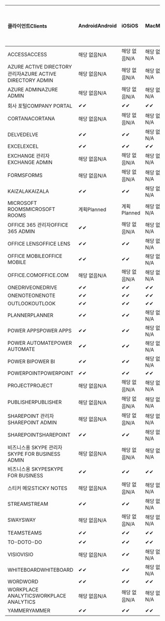 <!-- This file is generated automatically. Changes made to this file will be overwritten.-->
|<span data-ttu-id="794e4-101">클라이언트</span><span class="sxs-lookup"><span data-stu-id="794e4-101">Clients</span></span>|<span data-ttu-id="794e4-102">Android</span><span class="sxs-lookup"><span data-stu-id="794e4-102">Android</span></span>|<span data-ttu-id="794e4-103">iOS</span><span class="sxs-lookup"><span data-stu-id="794e4-103">iOS</span></span>|<span data-ttu-id="794e4-104">Mac</span><span class="sxs-lookup"><span data-stu-id="794e4-104">Mac</span></span>|<span data-ttu-id="794e4-105">Windows 10</span><span class="sxs-lookup"><span data-stu-id="794e4-105">Windows 10</span></span><br><span data-ttu-id="794e4-106">데스크톱</span><span class="sxs-lookup"><span data-stu-id="794e4-106">Desktop</span></span>|<span data-ttu-id="794e4-107">Windows 10</span><span class="sxs-lookup"><span data-stu-id="794e4-107">Windows 10</span></span><br><span data-ttu-id="794e4-108">최신 앱</span><span class="sxs-lookup"><span data-stu-id="794e4-108">Modern Apps</span></span>|
|:-|:-|:-|:-|:-|:-|
|<span data-ttu-id="794e4-109">ACCESS</span><span class="sxs-lookup"><span data-stu-id="794e4-109">ACCESS</span></span>|<span data-ttu-id="794e4-110">해당 없음</span><span class="sxs-lookup"><span data-stu-id="794e4-110">N/A</span></span>|<span data-ttu-id="794e4-111">해당 없음</span><span class="sxs-lookup"><span data-stu-id="794e4-111">N/A</span></span>|<span data-ttu-id="794e4-112">해당 없음</span><span class="sxs-lookup"><span data-stu-id="794e4-112">N/A</span></span>|<span data-ttu-id="794e4-113">✔</span><span class="sxs-lookup"><span data-stu-id="794e4-113">✔</span></span>|<span data-ttu-id="794e4-114">해당 없음</span><span class="sxs-lookup"><span data-stu-id="794e4-114">N/A</span></span>|
|<span data-ttu-id="794e4-115">AZURE ACTIVE DIRECTORY 관리자</span><span class="sxs-lookup"><span data-stu-id="794e4-115">AZURE ACTIVE DIRECTORY ADMIN</span></span>|<span data-ttu-id="794e4-116">해당 없음</span><span class="sxs-lookup"><span data-stu-id="794e4-116">N/A</span></span>|<span data-ttu-id="794e4-117">해당 없음</span><span class="sxs-lookup"><span data-stu-id="794e4-117">N/A</span></span>|<span data-ttu-id="794e4-118">해당 없음</span><span class="sxs-lookup"><span data-stu-id="794e4-118">N/A</span></span>|<span data-ttu-id="794e4-119">✔</span><span class="sxs-lookup"><span data-stu-id="794e4-119">✔</span></span>|<span data-ttu-id="794e4-120">해당 없음</span><span class="sxs-lookup"><span data-stu-id="794e4-120">N/A</span></span>|
|<span data-ttu-id="794e4-121">AZURE ADMIN</span><span class="sxs-lookup"><span data-stu-id="794e4-121">AZURE ADMIN</span></span>|<span data-ttu-id="794e4-122">해당 없음</span><span class="sxs-lookup"><span data-stu-id="794e4-122">N/A</span></span>|<span data-ttu-id="794e4-123">해당 없음</span><span class="sxs-lookup"><span data-stu-id="794e4-123">N/A</span></span>|<span data-ttu-id="794e4-124">해당 없음</span><span class="sxs-lookup"><span data-stu-id="794e4-124">N/A</span></span>|<span data-ttu-id="794e4-125">해당 없음</span><span class="sxs-lookup"><span data-stu-id="794e4-125">N/A</span></span>|<span data-ttu-id="794e4-126">해당 없음</span><span class="sxs-lookup"><span data-stu-id="794e4-126">N/A</span></span>|
|<span data-ttu-id="794e4-127">회사 포털</span><span class="sxs-lookup"><span data-stu-id="794e4-127">COMPANY PORTAL</span></span>|<span data-ttu-id="794e4-128">✔</span><span class="sxs-lookup"><span data-stu-id="794e4-128">✔</span></span>|<span data-ttu-id="794e4-129">✔</span><span class="sxs-lookup"><span data-stu-id="794e4-129">✔</span></span>|<span data-ttu-id="794e4-130">✔</span><span class="sxs-lookup"><span data-stu-id="794e4-130">✔</span></span>|<span data-ttu-id="794e4-131">해당 없음</span><span class="sxs-lookup"><span data-stu-id="794e4-131">N/A</span></span>|<span data-ttu-id="794e4-132">✔</span><span class="sxs-lookup"><span data-stu-id="794e4-132">✔</span></span>|
|<span data-ttu-id="794e4-133">CORTANA</span><span class="sxs-lookup"><span data-stu-id="794e4-133">CORTANA</span></span>|<span data-ttu-id="794e4-134">해당 없음</span><span class="sxs-lookup"><span data-stu-id="794e4-134">N/A</span></span>|<span data-ttu-id="794e4-135">해당 없음</span><span class="sxs-lookup"><span data-stu-id="794e4-135">N/A</span></span>|<span data-ttu-id="794e4-136">해당 없음</span><span class="sxs-lookup"><span data-stu-id="794e4-136">N/A</span></span>|<span data-ttu-id="794e4-137">해당 없음</span><span class="sxs-lookup"><span data-stu-id="794e4-137">N/A</span></span>|<span data-ttu-id="794e4-138">✔</span><span class="sxs-lookup"><span data-stu-id="794e4-138">✔</span></span>|
|<span data-ttu-id="794e4-139">DELVE</span><span class="sxs-lookup"><span data-stu-id="794e4-139">DELVE</span></span>|<span data-ttu-id="794e4-140">✔</span><span class="sxs-lookup"><span data-stu-id="794e4-140">✔</span></span>|<span data-ttu-id="794e4-141">✔</span><span class="sxs-lookup"><span data-stu-id="794e4-141">✔</span></span>|<span data-ttu-id="794e4-142">해당 없음</span><span class="sxs-lookup"><span data-stu-id="794e4-142">N/A</span></span>|<span data-ttu-id="794e4-143">해당 없음</span><span class="sxs-lookup"><span data-stu-id="794e4-143">N/A</span></span>|<span data-ttu-id="794e4-144">해당 없음</span><span class="sxs-lookup"><span data-stu-id="794e4-144">N/A</span></span>|
|<span data-ttu-id="794e4-145">EXCEL</span><span class="sxs-lookup"><span data-stu-id="794e4-145">EXCEL</span></span>|<span data-ttu-id="794e4-146">✔</span><span class="sxs-lookup"><span data-stu-id="794e4-146">✔</span></span>|<span data-ttu-id="794e4-147">✔</span><span class="sxs-lookup"><span data-stu-id="794e4-147">✔</span></span>|<span data-ttu-id="794e4-148">✔</span><span class="sxs-lookup"><span data-stu-id="794e4-148">✔</span></span>|<span data-ttu-id="794e4-149">✔</span><span class="sxs-lookup"><span data-stu-id="794e4-149">✔</span></span>|<span data-ttu-id="794e4-150">✔</span><span class="sxs-lookup"><span data-stu-id="794e4-150">✔</span></span>|
|<span data-ttu-id="794e4-151">EXCHANGE 관리자</span><span class="sxs-lookup"><span data-stu-id="794e4-151">EXCHANGE ADMIN</span></span>|<span data-ttu-id="794e4-152">해당 없음</span><span class="sxs-lookup"><span data-stu-id="794e4-152">N/A</span></span>|<span data-ttu-id="794e4-153">해당 없음</span><span class="sxs-lookup"><span data-stu-id="794e4-153">N/A</span></span>|<span data-ttu-id="794e4-154">해당 없음</span><span class="sxs-lookup"><span data-stu-id="794e4-154">N/A</span></span>|<span data-ttu-id="794e4-155">✔</span><span class="sxs-lookup"><span data-stu-id="794e4-155">✔</span></span>|<span data-ttu-id="794e4-156">해당 없음</span><span class="sxs-lookup"><span data-stu-id="794e4-156">N/A</span></span>|
|<span data-ttu-id="794e4-157">FORMS</span><span class="sxs-lookup"><span data-stu-id="794e4-157">FORMS</span></span>|<span data-ttu-id="794e4-158">해당 없음</span><span class="sxs-lookup"><span data-stu-id="794e4-158">N/A</span></span>|<span data-ttu-id="794e4-159">해당 없음</span><span class="sxs-lookup"><span data-stu-id="794e4-159">N/A</span></span>|<span data-ttu-id="794e4-160">해당 없음</span><span class="sxs-lookup"><span data-stu-id="794e4-160">N/A</span></span>|<span data-ttu-id="794e4-161">해당 없음</span><span class="sxs-lookup"><span data-stu-id="794e4-161">N/A</span></span>|<span data-ttu-id="794e4-162">해당 없음</span><span class="sxs-lookup"><span data-stu-id="794e4-162">N/A</span></span>|
|<span data-ttu-id="794e4-163">KAIZALA</span><span class="sxs-lookup"><span data-stu-id="794e4-163">KAIZALA</span></span>|<span data-ttu-id="794e4-164">✔</span><span class="sxs-lookup"><span data-stu-id="794e4-164">✔</span></span>|<span data-ttu-id="794e4-165">✔</span><span class="sxs-lookup"><span data-stu-id="794e4-165">✔</span></span>|<span data-ttu-id="794e4-166">해당 없음</span><span class="sxs-lookup"><span data-stu-id="794e4-166">N/A</span></span>|<span data-ttu-id="794e4-167">해당 없음</span><span class="sxs-lookup"><span data-stu-id="794e4-167">N/A</span></span>|<span data-ttu-id="794e4-168">해당 없음</span><span class="sxs-lookup"><span data-stu-id="794e4-168">N/A</span></span>|
|<span data-ttu-id="794e4-169">MICROSOFT ROOMS</span><span class="sxs-lookup"><span data-stu-id="794e4-169">MICROSOFT ROOMS</span></span>|<span data-ttu-id="794e4-170">계획</span><span class="sxs-lookup"><span data-stu-id="794e4-170">Planned</span></span>|<span data-ttu-id="794e4-171">계획</span><span class="sxs-lookup"><span data-stu-id="794e4-171">Planned</span></span>|<span data-ttu-id="794e4-172">해당 없음</span><span class="sxs-lookup"><span data-stu-id="794e4-172">N/A</span></span>|<span data-ttu-id="794e4-173">해당 없음</span><span class="sxs-lookup"><span data-stu-id="794e4-173">N/A</span></span>|<span data-ttu-id="794e4-174">해당 없음</span><span class="sxs-lookup"><span data-stu-id="794e4-174">N/A</span></span>|
|<span data-ttu-id="794e4-175">OFFICE 365 관리자</span><span class="sxs-lookup"><span data-stu-id="794e4-175">OFFICE 365 ADMIN</span></span>|<span data-ttu-id="794e4-176">✔</span><span class="sxs-lookup"><span data-stu-id="794e4-176">✔</span></span>|<span data-ttu-id="794e4-177">해당 없음</span><span class="sxs-lookup"><span data-stu-id="794e4-177">N/A</span></span>|<span data-ttu-id="794e4-178">해당 없음</span><span class="sxs-lookup"><span data-stu-id="794e4-178">N/A</span></span>|<span data-ttu-id="794e4-179">해당 없음</span><span class="sxs-lookup"><span data-stu-id="794e4-179">N/A</span></span>|<span data-ttu-id="794e4-180">해당 없음</span><span class="sxs-lookup"><span data-stu-id="794e4-180">N/A</span></span>|
|<span data-ttu-id="794e4-181">OFFICE LENS</span><span class="sxs-lookup"><span data-stu-id="794e4-181">OFFICE LENS</span></span>|<span data-ttu-id="794e4-182">✔</span><span class="sxs-lookup"><span data-stu-id="794e4-182">✔</span></span>|<span data-ttu-id="794e4-183">✔</span><span class="sxs-lookup"><span data-stu-id="794e4-183">✔</span></span>|<span data-ttu-id="794e4-184">해당 없음</span><span class="sxs-lookup"><span data-stu-id="794e4-184">N/A</span></span>|<span data-ttu-id="794e4-185">해당 없음</span><span class="sxs-lookup"><span data-stu-id="794e4-185">N/A</span></span>|<span data-ttu-id="794e4-186">✔</span><span class="sxs-lookup"><span data-stu-id="794e4-186">✔</span></span>|
|<span data-ttu-id="794e4-187">OFFICE MOBILE</span><span class="sxs-lookup"><span data-stu-id="794e4-187">OFFICE MOBILE</span></span>|<span data-ttu-id="794e4-188">✔</span><span class="sxs-lookup"><span data-stu-id="794e4-188">✔</span></span>|<span data-ttu-id="794e4-189">✔</span><span class="sxs-lookup"><span data-stu-id="794e4-189">✔</span></span>|<span data-ttu-id="794e4-190">해당 없음</span><span class="sxs-lookup"><span data-stu-id="794e4-190">N/A</span></span>|<span data-ttu-id="794e4-191">해당 없음</span><span class="sxs-lookup"><span data-stu-id="794e4-191">N/A</span></span>|<span data-ttu-id="794e4-192">해당 없음</span><span class="sxs-lookup"><span data-stu-id="794e4-192">N/A</span></span>|
|<span data-ttu-id="794e4-193">OFFICE.COM</span><span class="sxs-lookup"><span data-stu-id="794e4-193">OFFICE.COM</span></span>|<span data-ttu-id="794e4-194">해당 없음</span><span class="sxs-lookup"><span data-stu-id="794e4-194">N/A</span></span>|<span data-ttu-id="794e4-195">해당 없음</span><span class="sxs-lookup"><span data-stu-id="794e4-195">N/A</span></span>|<span data-ttu-id="794e4-196">해당 없음</span><span class="sxs-lookup"><span data-stu-id="794e4-196">N/A</span></span>|<span data-ttu-id="794e4-197">해당 없음</span><span class="sxs-lookup"><span data-stu-id="794e4-197">N/A</span></span>|<span data-ttu-id="794e4-198">✔</span><span class="sxs-lookup"><span data-stu-id="794e4-198">✔</span></span>|
|<span data-ttu-id="794e4-199">ONEDRIVE</span><span class="sxs-lookup"><span data-stu-id="794e4-199">ONEDRIVE</span></span>|<span data-ttu-id="794e4-200">✔</span><span class="sxs-lookup"><span data-stu-id="794e4-200">✔</span></span>|<span data-ttu-id="794e4-201">✔</span><span class="sxs-lookup"><span data-stu-id="794e4-201">✔</span></span>|<span data-ttu-id="794e4-202">✔</span><span class="sxs-lookup"><span data-stu-id="794e4-202">✔</span></span>|<span data-ttu-id="794e4-203">✔</span><span class="sxs-lookup"><span data-stu-id="794e4-203">✔</span></span>|<span data-ttu-id="794e4-204">✔</span><span class="sxs-lookup"><span data-stu-id="794e4-204">✔</span></span>|
|<span data-ttu-id="794e4-205">ONENOTE</span><span class="sxs-lookup"><span data-stu-id="794e4-205">ONENOTE</span></span>|<span data-ttu-id="794e4-206">✔</span><span class="sxs-lookup"><span data-stu-id="794e4-206">✔</span></span>|<span data-ttu-id="794e4-207">✔</span><span class="sxs-lookup"><span data-stu-id="794e4-207">✔</span></span>|<span data-ttu-id="794e4-208">✔</span><span class="sxs-lookup"><span data-stu-id="794e4-208">✔</span></span>|<span data-ttu-id="794e4-209">✔</span><span class="sxs-lookup"><span data-stu-id="794e4-209">✔</span></span>|<span data-ttu-id="794e4-210">✔</span><span class="sxs-lookup"><span data-stu-id="794e4-210">✔</span></span>|
|<span data-ttu-id="794e4-211">OUTLOOK</span><span class="sxs-lookup"><span data-stu-id="794e4-211">OUTLOOK</span></span>|<span data-ttu-id="794e4-212">✔</span><span class="sxs-lookup"><span data-stu-id="794e4-212">✔</span></span>|<span data-ttu-id="794e4-213">✔</span><span class="sxs-lookup"><span data-stu-id="794e4-213">✔</span></span>|<span data-ttu-id="794e4-214">✔</span><span class="sxs-lookup"><span data-stu-id="794e4-214">✔</span></span>|<span data-ttu-id="794e4-215">✔</span><span class="sxs-lookup"><span data-stu-id="794e4-215">✔</span></span>|<span data-ttu-id="794e4-216">✔</span><span class="sxs-lookup"><span data-stu-id="794e4-216">✔</span></span>|
|<span data-ttu-id="794e4-217">PLANNER</span><span class="sxs-lookup"><span data-stu-id="794e4-217">PLANNER</span></span>|<span data-ttu-id="794e4-218">✔</span><span class="sxs-lookup"><span data-stu-id="794e4-218">✔</span></span>|<span data-ttu-id="794e4-219">✔</span><span class="sxs-lookup"><span data-stu-id="794e4-219">✔</span></span>|<span data-ttu-id="794e4-220">해당 없음</span><span class="sxs-lookup"><span data-stu-id="794e4-220">N/A</span></span>|<span data-ttu-id="794e4-221">해당 없음</span><span class="sxs-lookup"><span data-stu-id="794e4-221">N/A</span></span>|<span data-ttu-id="794e4-222">해당 없음</span><span class="sxs-lookup"><span data-stu-id="794e4-222">N/A</span></span>|
|<span data-ttu-id="794e4-223">POWER APPS</span><span class="sxs-lookup"><span data-stu-id="794e4-223">POWER APPS</span></span>|<span data-ttu-id="794e4-224">✔</span><span class="sxs-lookup"><span data-stu-id="794e4-224">✔</span></span>|<span data-ttu-id="794e4-225">✔</span><span class="sxs-lookup"><span data-stu-id="794e4-225">✔</span></span>|<span data-ttu-id="794e4-226">해당 없음</span><span class="sxs-lookup"><span data-stu-id="794e4-226">N/A</span></span>|<span data-ttu-id="794e4-227">해당 없음</span><span class="sxs-lookup"><span data-stu-id="794e4-227">N/A</span></span>|<span data-ttu-id="794e4-228">✔</span><span class="sxs-lookup"><span data-stu-id="794e4-228">✔</span></span>|
|<span data-ttu-id="794e4-229">POWER AUTOMATE</span><span class="sxs-lookup"><span data-stu-id="794e4-229">POWER AUTOMATE</span></span>|<span data-ttu-id="794e4-230">✔</span><span class="sxs-lookup"><span data-stu-id="794e4-230">✔</span></span>|<span data-ttu-id="794e4-231">✔</span><span class="sxs-lookup"><span data-stu-id="794e4-231">✔</span></span>|<span data-ttu-id="794e4-232">해당 없음</span><span class="sxs-lookup"><span data-stu-id="794e4-232">N/A</span></span>|<span data-ttu-id="794e4-233">해당 없음</span><span class="sxs-lookup"><span data-stu-id="794e4-233">N/A</span></span>|<span data-ttu-id="794e4-234">해당 없음</span><span class="sxs-lookup"><span data-stu-id="794e4-234">N/A</span></span>|
|<span data-ttu-id="794e4-235">POWER BI</span><span class="sxs-lookup"><span data-stu-id="794e4-235">POWER BI</span></span>|<span data-ttu-id="794e4-236">✔</span><span class="sxs-lookup"><span data-stu-id="794e4-236">✔</span></span>|<span data-ttu-id="794e4-237">✔</span><span class="sxs-lookup"><span data-stu-id="794e4-237">✔</span></span>|<span data-ttu-id="794e4-238">해당 없음</span><span class="sxs-lookup"><span data-stu-id="794e4-238">N/A</span></span>|<span data-ttu-id="794e4-239">✔</span><span class="sxs-lookup"><span data-stu-id="794e4-239">✔</span></span>|<span data-ttu-id="794e4-240">✔</span><span class="sxs-lookup"><span data-stu-id="794e4-240">✔</span></span>|
|<span data-ttu-id="794e4-241">POWERPOINT</span><span class="sxs-lookup"><span data-stu-id="794e4-241">POWERPOINT</span></span>|<span data-ttu-id="794e4-242">✔</span><span class="sxs-lookup"><span data-stu-id="794e4-242">✔</span></span>|<span data-ttu-id="794e4-243">✔</span><span class="sxs-lookup"><span data-stu-id="794e4-243">✔</span></span>|<span data-ttu-id="794e4-244">✔</span><span class="sxs-lookup"><span data-stu-id="794e4-244">✔</span></span>|<span data-ttu-id="794e4-245">✔</span><span class="sxs-lookup"><span data-stu-id="794e4-245">✔</span></span>|<span data-ttu-id="794e4-246">✔</span><span class="sxs-lookup"><span data-stu-id="794e4-246">✔</span></span>|
|<span data-ttu-id="794e4-247">PROJECT</span><span class="sxs-lookup"><span data-stu-id="794e4-247">PROJECT</span></span>|<span data-ttu-id="794e4-248">해당 없음</span><span class="sxs-lookup"><span data-stu-id="794e4-248">N/A</span></span>|<span data-ttu-id="794e4-249">해당 없음</span><span class="sxs-lookup"><span data-stu-id="794e4-249">N/A</span></span>|<span data-ttu-id="794e4-250">해당 없음</span><span class="sxs-lookup"><span data-stu-id="794e4-250">N/A</span></span>|<span data-ttu-id="794e4-251">✔</span><span class="sxs-lookup"><span data-stu-id="794e4-251">✔</span></span>|<span data-ttu-id="794e4-252">해당 없음</span><span class="sxs-lookup"><span data-stu-id="794e4-252">N/A</span></span>|
|<span data-ttu-id="794e4-253">PUBLISHER</span><span class="sxs-lookup"><span data-stu-id="794e4-253">PUBLISHER</span></span>|<span data-ttu-id="794e4-254">해당 없음</span><span class="sxs-lookup"><span data-stu-id="794e4-254">N/A</span></span>|<span data-ttu-id="794e4-255">해당 없음</span><span class="sxs-lookup"><span data-stu-id="794e4-255">N/A</span></span>|<span data-ttu-id="794e4-256">해당 없음</span><span class="sxs-lookup"><span data-stu-id="794e4-256">N/A</span></span>|<span data-ttu-id="794e4-257">✔</span><span class="sxs-lookup"><span data-stu-id="794e4-257">✔</span></span>|<span data-ttu-id="794e4-258">해당 없음</span><span class="sxs-lookup"><span data-stu-id="794e4-258">N/A</span></span>|
|<span data-ttu-id="794e4-259">SHAREPOINT 관리자</span><span class="sxs-lookup"><span data-stu-id="794e4-259">SHAREPOINT ADMIN</span></span>|<span data-ttu-id="794e4-260">해당 없음</span><span class="sxs-lookup"><span data-stu-id="794e4-260">N/A</span></span>|<span data-ttu-id="794e4-261">해당 없음</span><span class="sxs-lookup"><span data-stu-id="794e4-261">N/A</span></span>|<span data-ttu-id="794e4-262">해당 없음</span><span class="sxs-lookup"><span data-stu-id="794e4-262">N/A</span></span>|<span data-ttu-id="794e4-263">✔</span><span class="sxs-lookup"><span data-stu-id="794e4-263">✔</span></span>|<span data-ttu-id="794e4-264">해당 없음</span><span class="sxs-lookup"><span data-stu-id="794e4-264">N/A</span></span>|
|<span data-ttu-id="794e4-265">SHAREPOINT</span><span class="sxs-lookup"><span data-stu-id="794e4-265">SHAREPOINT</span></span>|<span data-ttu-id="794e4-266">✔</span><span class="sxs-lookup"><span data-stu-id="794e4-266">✔</span></span>|<span data-ttu-id="794e4-267">✔</span><span class="sxs-lookup"><span data-stu-id="794e4-267">✔</span></span>|<span data-ttu-id="794e4-268">해당 없음</span><span class="sxs-lookup"><span data-stu-id="794e4-268">N/A</span></span>|<span data-ttu-id="794e4-269">해당 없음</span><span class="sxs-lookup"><span data-stu-id="794e4-269">N/A</span></span>|<span data-ttu-id="794e4-270">해당 없음</span><span class="sxs-lookup"><span data-stu-id="794e4-270">N/A</span></span>|
|<span data-ttu-id="794e4-271">비즈니스용 SKYPE 관리자</span><span class="sxs-lookup"><span data-stu-id="794e4-271">SKYPE FOR BUSINESS ADMIN</span></span>|<span data-ttu-id="794e4-272">해당 없음</span><span class="sxs-lookup"><span data-stu-id="794e4-272">N/A</span></span>|<span data-ttu-id="794e4-273">해당 없음</span><span class="sxs-lookup"><span data-stu-id="794e4-273">N/A</span></span>|<span data-ttu-id="794e4-274">해당 없음</span><span class="sxs-lookup"><span data-stu-id="794e4-274">N/A</span></span>|<span data-ttu-id="794e4-275">✔</span><span class="sxs-lookup"><span data-stu-id="794e4-275">✔</span></span>|<span data-ttu-id="794e4-276">해당 없음</span><span class="sxs-lookup"><span data-stu-id="794e4-276">N/A</span></span>|
|<span data-ttu-id="794e4-277">비즈니스용 SKYPE</span><span class="sxs-lookup"><span data-stu-id="794e4-277">SKYPE FOR BUSINESS</span></span>|<span data-ttu-id="794e4-278">✔</span><span class="sxs-lookup"><span data-stu-id="794e4-278">✔</span></span>|<span data-ttu-id="794e4-279">✔</span><span class="sxs-lookup"><span data-stu-id="794e4-279">✔</span></span>|<span data-ttu-id="794e4-280">✔</span><span class="sxs-lookup"><span data-stu-id="794e4-280">✔</span></span>|<span data-ttu-id="794e4-281">✔</span><span class="sxs-lookup"><span data-stu-id="794e4-281">✔</span></span>|<span data-ttu-id="794e4-282">해당 없음</span><span class="sxs-lookup"><span data-stu-id="794e4-282">N/A</span></span>|
|<span data-ttu-id="794e4-283">스티커 메모</span><span class="sxs-lookup"><span data-stu-id="794e4-283">STICKY NOTES</span></span>|<span data-ttu-id="794e4-284">해당 없음</span><span class="sxs-lookup"><span data-stu-id="794e4-284">N/A</span></span>|<span data-ttu-id="794e4-285">해당 없음</span><span class="sxs-lookup"><span data-stu-id="794e4-285">N/A</span></span>|<span data-ttu-id="794e4-286">해당 없음</span><span class="sxs-lookup"><span data-stu-id="794e4-286">N/A</span></span>|<span data-ttu-id="794e4-287">해당 없음</span><span class="sxs-lookup"><span data-stu-id="794e4-287">N/A</span></span>|<span data-ttu-id="794e4-288">✔</span><span class="sxs-lookup"><span data-stu-id="794e4-288">✔</span></span>|
|<span data-ttu-id="794e4-289">STREAM</span><span class="sxs-lookup"><span data-stu-id="794e4-289">STREAM</span></span>|<span data-ttu-id="794e4-290">✔</span><span class="sxs-lookup"><span data-stu-id="794e4-290">✔</span></span>|<span data-ttu-id="794e4-291">✔</span><span class="sxs-lookup"><span data-stu-id="794e4-291">✔</span></span>|<span data-ttu-id="794e4-292">해당 없음</span><span class="sxs-lookup"><span data-stu-id="794e4-292">N/A</span></span>|<span data-ttu-id="794e4-293">해당 없음</span><span class="sxs-lookup"><span data-stu-id="794e4-293">N/A</span></span>|<span data-ttu-id="794e4-294">해당 없음</span><span class="sxs-lookup"><span data-stu-id="794e4-294">N/A</span></span>|
|<span data-ttu-id="794e4-295">SWAY</span><span class="sxs-lookup"><span data-stu-id="794e4-295">SWAY</span></span>|<span data-ttu-id="794e4-296">해당 없음</span><span class="sxs-lookup"><span data-stu-id="794e4-296">N/A</span></span>|<span data-ttu-id="794e4-297">해당 없음</span><span class="sxs-lookup"><span data-stu-id="794e4-297">N/A</span></span>|<span data-ttu-id="794e4-298">해당 없음</span><span class="sxs-lookup"><span data-stu-id="794e4-298">N/A</span></span>|<span data-ttu-id="794e4-299">해당 없음</span><span class="sxs-lookup"><span data-stu-id="794e4-299">N/A</span></span>|<span data-ttu-id="794e4-300">✔</span><span class="sxs-lookup"><span data-stu-id="794e4-300">✔</span></span>|
|<span data-ttu-id="794e4-301">TEAMS</span><span class="sxs-lookup"><span data-stu-id="794e4-301">TEAMS</span></span>|<span data-ttu-id="794e4-302">✔</span><span class="sxs-lookup"><span data-stu-id="794e4-302">✔</span></span>|<span data-ttu-id="794e4-303">✔</span><span class="sxs-lookup"><span data-stu-id="794e4-303">✔</span></span>|<span data-ttu-id="794e4-304">✔</span><span class="sxs-lookup"><span data-stu-id="794e4-304">✔</span></span>|<span data-ttu-id="794e4-305">✔</span><span class="sxs-lookup"><span data-stu-id="794e4-305">✔</span></span>|<span data-ttu-id="794e4-306">해당 없음</span><span class="sxs-lookup"><span data-stu-id="794e4-306">N/A</span></span>|
|<span data-ttu-id="794e4-307">TO-DO</span><span class="sxs-lookup"><span data-stu-id="794e4-307">TO-DO</span></span>|<span data-ttu-id="794e4-308">✔</span><span class="sxs-lookup"><span data-stu-id="794e4-308">✔</span></span>|<span data-ttu-id="794e4-309">✔</span><span class="sxs-lookup"><span data-stu-id="794e4-309">✔</span></span>|<span data-ttu-id="794e4-310">✔</span><span class="sxs-lookup"><span data-stu-id="794e4-310">✔</span></span>|<span data-ttu-id="794e4-311">해당 없음</span><span class="sxs-lookup"><span data-stu-id="794e4-311">N/A</span></span>|<span data-ttu-id="794e4-312">✔</span><span class="sxs-lookup"><span data-stu-id="794e4-312">✔</span></span>|
|<span data-ttu-id="794e4-313">VISIO</span><span class="sxs-lookup"><span data-stu-id="794e4-313">VISIO</span></span>|<span data-ttu-id="794e4-314">해당 없음</span><span class="sxs-lookup"><span data-stu-id="794e4-314">N/A</span></span>|<span data-ttu-id="794e4-315">✔</span><span class="sxs-lookup"><span data-stu-id="794e4-315">✔</span></span>|<span data-ttu-id="794e4-316">해당 없음</span><span class="sxs-lookup"><span data-stu-id="794e4-316">N/A</span></span>|<span data-ttu-id="794e4-317">✔</span><span class="sxs-lookup"><span data-stu-id="794e4-317">✔</span></span>|<span data-ttu-id="794e4-318">해당 없음</span><span class="sxs-lookup"><span data-stu-id="794e4-318">N/A</span></span>|
|<span data-ttu-id="794e4-319">WHITEBOARD</span><span class="sxs-lookup"><span data-stu-id="794e4-319">WHITEBOARD</span></span>|<span data-ttu-id="794e4-320">✔</span><span class="sxs-lookup"><span data-stu-id="794e4-320">✔</span></span>|<span data-ttu-id="794e4-321">✔</span><span class="sxs-lookup"><span data-stu-id="794e4-321">✔</span></span>|<span data-ttu-id="794e4-322">해당 없음</span><span class="sxs-lookup"><span data-stu-id="794e4-322">N/A</span></span>|<span data-ttu-id="794e4-323">해당 없음</span><span class="sxs-lookup"><span data-stu-id="794e4-323">N/A</span></span>|<span data-ttu-id="794e4-324">✔</span><span class="sxs-lookup"><span data-stu-id="794e4-324">✔</span></span>|
|<span data-ttu-id="794e4-325">WORD</span><span class="sxs-lookup"><span data-stu-id="794e4-325">WORD</span></span>|<span data-ttu-id="794e4-326">✔</span><span class="sxs-lookup"><span data-stu-id="794e4-326">✔</span></span>|<span data-ttu-id="794e4-327">✔</span><span class="sxs-lookup"><span data-stu-id="794e4-327">✔</span></span>|<span data-ttu-id="794e4-328">✔</span><span class="sxs-lookup"><span data-stu-id="794e4-328">✔</span></span>|<span data-ttu-id="794e4-329">✔</span><span class="sxs-lookup"><span data-stu-id="794e4-329">✔</span></span>|<span data-ttu-id="794e4-330">✔</span><span class="sxs-lookup"><span data-stu-id="794e4-330">✔</span></span>|
|<span data-ttu-id="794e4-331">WORKPLACE ANALYTICS</span><span class="sxs-lookup"><span data-stu-id="794e4-331">WORKPLACE ANALYTICS</span></span>|<span data-ttu-id="794e4-332">해당 없음</span><span class="sxs-lookup"><span data-stu-id="794e4-332">N/A</span></span>|<span data-ttu-id="794e4-333">해당 없음</span><span class="sxs-lookup"><span data-stu-id="794e4-333">N/A</span></span>|<span data-ttu-id="794e4-334">해당 없음</span><span class="sxs-lookup"><span data-stu-id="794e4-334">N/A</span></span>|<span data-ttu-id="794e4-335">해당 없음</span><span class="sxs-lookup"><span data-stu-id="794e4-335">N/A</span></span>|<span data-ttu-id="794e4-336">해당 없음</span><span class="sxs-lookup"><span data-stu-id="794e4-336">N/A</span></span>|
|<span data-ttu-id="794e4-337">YAMMER</span><span class="sxs-lookup"><span data-stu-id="794e4-337">YAMMER</span></span>|<span data-ttu-id="794e4-338">✔</span><span class="sxs-lookup"><span data-stu-id="794e4-338">✔</span></span>|<span data-ttu-id="794e4-339">✔</span><span class="sxs-lookup"><span data-stu-id="794e4-339">✔</span></span>|<span data-ttu-id="794e4-340">✔</span><span class="sxs-lookup"><span data-stu-id="794e4-340">✔</span></span>|<span data-ttu-id="794e4-341">✔</span><span class="sxs-lookup"><span data-stu-id="794e4-341">✔</span></span>|<span data-ttu-id="794e4-342">해당 없음</span><span class="sxs-lookup"><span data-stu-id="794e4-342">N/A</span></span>|

